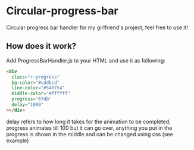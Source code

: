 # Circular-progress-bar

Circular progress bar handler for my girlfriend's project, feel free to use it!

## How does it work?

Add ProgressBarHandler.js to your HTML and use it as following:

```html
<div
  class="r-progress"
  bg-color="#cddbcd"
  line-color="#548754"
  middle-color="#ffffff"
  progress="67db"
  delay="1000"
></div>
```

delay refers to how long it takes for the animation to be completed, progress animates till 100 but it can go over, anything you put in the progress is shown in the middle and can be changed using css (see example)
